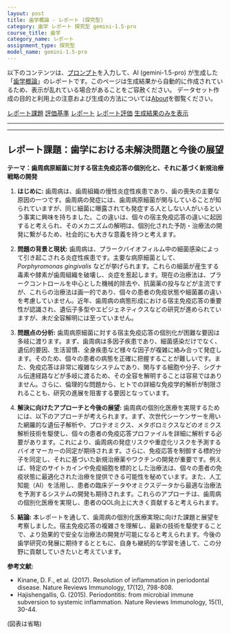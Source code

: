 ```yaml
---
layout: post
title: 歯学概論 - レポート (探究型)
category: 歯学 レポート 探究型 gemini-1.5-pro
course_title: 歯学
category_name: レポート
assignment_type: 探究型
model_name: gemini-1.5-pro
---
```


以下のコンテンツは、[プロンプト](http://127.0.0.1:8000/generated/歯学/gemini-1.5-pro/prompt_レポート-探究型.md)を入力して、AI (gemini-1.5-pro) が生成した「[歯学概論](/contents/歯学/)」のレポートです。このページは生成結果から自動的に作成されているため、表示が乱れている場合があることをご容赦ください。
データセット作成の目的と利用上の注意および生成の方法については[About](/About)を御覧ください。

[レポート課題](../レポート課題-探究型)
[評価基準](../評価基準-探究型)
[レポート](../レポート-探究型)
[レポート評価](../レポート評価-探究型)
[生成結果のみを表示](http://127.0.0.1:8000/generated/歯学/gemini-1.5-pro/レポート-探究型.md)
  

***
***
  
## レポート課題：歯学における未解決問題と今後の展望

**テーマ：歯周病原細菌に対する宿主免疫応答の個別化と、それに基づく新規治療戦略の開発**

1. **はじめに:**
歯周病は、歯周組織の慢性炎症性疾患であり、歯の喪失の主要な原因の一つです。歯周病の発症には、歯周病原細菌が関与していることが知られていますが、同じ細菌に曝露されても発症する人としない人がいるという事実に興味を持ちました。この違いは、個々の宿主免疫応答の違いに起因すると考えられ、そのメカニズムの解明は、個別化された予防・治療法の開発に繋がるため、社会的にも大きな意義を持つと考えます。

2. **問題の背景と現状:**
歯周病は、プラークバイオフィルム中の細菌感染によって引き起こされる炎症性疾患です。主要な病原細菌として、 *Porphyromonas gingivalis* などが挙げられます。これらの細菌が産生する毒素や酵素が歯周組織を破壊し、炎症を惹起します。現在の治療法は、プラークコントロールを中心とした機械的除去や、抗菌薬の投与などが主流ですが、これらの治療法は画一的であり、個々の患者の免疫状態や細菌叢の違いを考慮していません。近年、歯周病の病態形成における宿主免疫応答の重要性が認識され、遺伝子多型やエピジェネティクスなどの研究が進められていますが、未だ全容解明には至っていません。

3. **問題点の分析:**
歯周病原細菌に対する宿主免疫応答の個別化が困難な要因は多岐に渡ります。まず、歯周病は多因子疾患であり、細菌感染だけでなく、遺伝的要因、生活習慣、全身疾患など様々な因子が複雑に絡み合って発症します。そのため、個々の患者の病態を正確に把握することが難しいです。また、免疫応答は非常に複雑なシステムであり、関与する細胞や分子、シグナル伝達経路などが多岐に渡るため、その全容を解明することは容易ではありません。さらに、倫理的な問題から、ヒトでの詳細な免疫学的解析が制限されることも、研究の進展を阻害する要因となっています。

4. **解決に向けたアプローチと今後の展望:**
歯周病の個別化医療を実現するためには、以下のアプローチが考えられます。まず、次世代シーケンサーを用いた網羅的な遺伝子解析や、プロテオミクス、メタボロミクスなどのオミクス解析技術を駆使し、個々の患者の免疫応答プロファイルを詳細に解析する必要があります。これにより、歯周病の発症リスクや重症化リスクを予測するバイオマーカーの同定が期待されます。さらに、免疫応答を制御する標的分子を同定し、それに基づいた新規治療薬やワクチンの開発が重要です。例えば、特定のサイトカインや免疫細胞を標的とした治療法は、個々の患者の免疫状態に最適化された治療を提供できる可能性を秘めています。また、人工知能（AI）を活用し、患者の臨床データやオミクスデータから最適な治療法を予測するシステムの開発も期待されます。これらのアプローチは、歯周病の個別化医療を実現し、患者のQOL向上に大きく貢献すると考えられます。

5. **結論:**
本レポートを通して、歯周病の個別化医療実現に向けた課題と展望を考察しました。宿主免疫応答の複雑さを理解し、最新の技術を駆使することで、より効果的で安全な治療法の開発が可能になると考えられます。今後の歯学研究の発展に期待するとともに、自身も継続的な学習を通して、この分野に貢献していきたいと考えています。


**参考文献:**

* Kinane, D. F., et al. (2017).  Resolution of inflammation in periodontal disease.  Nature Reviews Immunology, 17(12), 798-808.
* Hajishengallis, G. (2015).  Periodontitis: from microbial immune subversion to systemic inflammation.  Nature Reviews Immunology, 15(1), 30-44.


(図表は省略)
